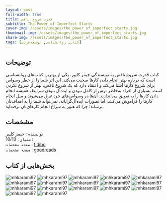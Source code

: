 ```yaml
---
layout: post
full-width: true
title: قدرت شروع ناقص
subtitle: The Power of Imperfect Starts
cover-img: /assets/images/the_power_of_imperfect_starts.jpg
thumbnail-img: /assets/images/the_power_of_imperfect_starts.jpg
share-img: /assets/images/the_power_of_imperfect_starts.jpg
tags: [کتاب, روانشناسی, توسعه‌فردی]
---
```


## توضیحات
کتاب قدرت شروع ناقص به نویسندگی جیمز کلییر، یکی از بهترین کتاب‌های روانشناسی است که درباره بهتر انجام دادن کارها صحبت می‌کند. این اثر شما را از خطر وسواس برای شروع کارها آشنا می‌کند و اعتقاد دارد که یک شروع ناقص، بهتر از شروع نکردن است. بسیاری از افراد به‌خاطر ترس از کامل نبودن و ایده‌آل نبودن شرایط، همیشه انجام دادن کارها را به تعویق می‌اندازند. آن‌ها در وسواس‌های خود غرق می‌شوند و میلِ انجام کارها را فراموش می‌کنند. اما تصورات ایده‌آل‌گرایانه، نمی‌تواند شما را به اهداف‌تان برساند؛ چرا که هنوز به سراغ انجام کارهای‌تان نرفته‌اید.  

## مشخصات
`نویسنده` : جیمز کلییر   
`امتیاز` : 10/10  
`صفحه مشخصات` : [fidibo](https://fidibo.com/book/135684-%D9%82%D8%AF%D8%B1%D8%AA-%D8%B4%D8%B1%D9%88%D8%B9-%D9%86%D8%A7%D9%82%D8%B5)  
`صفحه مشخصات` : [goodreads](https://www.goodreads.com/book/show/60524291)  


## بخش‌هایی از کتاب
![mhkarami97](/assets/images/the_power_of_imperfect_starts/01.jpg)
![mhkarami97](/assets/images/the_power_of_imperfect_starts/02.jpg)
![mhkarami97](/assets/images/the_power_of_imperfect_starts/03.jpg)
![mhkarami97](/assets/images/the_power_of_imperfect_starts/04.jpg)
![mhkarami97](/assets/images/the_power_of_imperfect_starts/05.jpg)
![mhkarami97](/assets/images/the_power_of_imperfect_starts/06.jpg)
![mhkarami97](/assets/images/the_power_of_imperfect_starts/07.jpg)
![mhkarami97](/assets/images/the_power_of_imperfect_starts/08.jpg)
![mhkarami97](/assets/images/the_power_of_imperfect_starts/09.jpg)
![mhkarami97](/assets/images/the_power_of_imperfect_starts/10.jpg)
![mhkarami97](/assets/images/the_power_of_imperfect_starts/11.jpg)
![mhkarami97](/assets/images/the_power_of_imperfect_starts/12.jpg)
![mhkarami97](/assets/images/the_power_of_imperfect_starts/13.jpg)
![mhkarami97](/assets/images/the_power_of_imperfect_starts/14.jpg)
![mhkarami97](/assets/images/the_power_of_imperfect_starts/15.jpg)
![mhkarami97](/assets/images/the_power_of_imperfect_starts/16.jpg)
![mhkarami97](/assets/images/the_power_of_imperfect_starts/17.jpg)